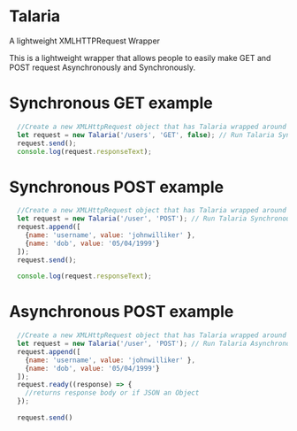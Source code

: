 # Talaria
A lightweight XMLHTTPRequest Wrapper


This is a lightweight wrapper that allows people to easily make GET and POST request Asynchronously and Synchronously.

# Synchronous GET example
```javascript
  //Create a new XMLHttpRequest object that has Talaria wrapped around it
  let request = new Talaria('/users', 'GET', false); // Run Talaria Synchronously
  request.send();
  console.log(request.responseText);
```

# Synchronous POST example
```javascript
  //Create a new XMLHttpRequest object that has Talaria wrapped around it
  let request = new Talaria('/user', 'POST'); // Run Talaria Synchronously, 3rd arg defaults to true
  request.append([
    {name: 'username', value: 'johnwilliker' },
    {name: 'dob', value: '05/04/1999'}
  ]);
  request.send();
  
  console.log(request.responseText);
```

# Asynchronous POST example
```javascript
  //Create a new XMLHttpRequest object that has Talaria wrapped around it
  let request = new Talaria('/user', 'POST'); // Run Talaria Asynchronously, 3rd arg defaults to true
  request.append([
    {name: 'username', value: 'johnwilliker' },
    {name: 'dob', value: '05/04/1999'}
  ]);
  request.ready((response) => {
    //returns response body or if JSON an Object
  });
  
  request.send()
  ```
